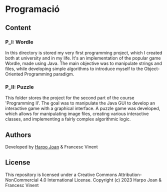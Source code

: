 # Programació

## Content

### P_I: Wordle
In this directory is stored my very first programming project, which I created both at university and in my life. It's an implementation of the popular game Wordle, made using Java. The main objective was to manipulate strings and files, while developing simple algorithms to introduce myself to the Object-Oriented Programming paradigm.

### P_II: Puzzle
This folder stores the project for the second part of the course 'Programming II'. The goal was to manipulate the Java GUI to develop an interactive game with a graphical interface. A puzzle game was developed, which allows for manipulating image files, creating various interactive classes, and implementing a fairly complex algorithmic logic.

## Authors
Developed by [Harpo Joan](https://github.com/helveticka) & Francesc Vinent

## License
This repository is licensed under a Creative Commons Attribution-NonCommercial 4.0 International License.
Copyright (c) 2023 Harpo Joan & Francesc Vinent
